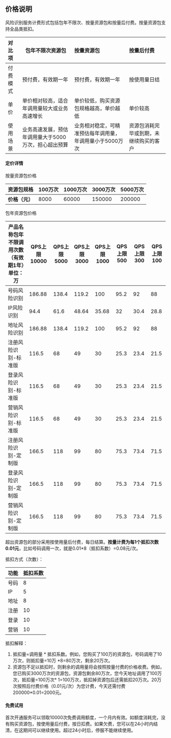## 价格说明

风险识别服务计费形式包括包年不限次、按量资源包和按量后付费。按量资源包支持全品类抵扣。

| 对比项   | 包年不限次资源包                                     | 按量资源包                                               | 按量后付费                             |
| :------- | ---------------------------------------------------- | :------------------------------------------------------- | :------------------------------------- |
| 付费模式 | 预付费，有效期一年                                   | 预付费，有效期一年                                       | 按使用量日结                           |
| 单价     | 单价相对较高，适合年调用量较大或业务高速增长         | 单价较低，购买资源包规格越高，单价越低                   | 单价较高                               |
| 使用场景 | 业务高速发展，预估年调用量大于5000万次，担心超出预算 | 业务相对稳定，可精准预估每年调用量，年调用量小于5000万次 | 资源包消耗完毕或到期，未继续购买的客户 |

#### 定价详情

按量资源包价格

| **资源包规格** | 100万次 | 1000万次 | 3000万次 | 5000万次 |
| :------------: | ------- | -------- | -------- | -------- |
| **价格（元）** | 8000    | 60000    | 150000   | 200000   |

包年资源包价格

| 产品名称包年不限调用次数（有效期1年）单位：万 | QPS上限 10000 | QPS上限 5000 | QPS上限 3000 | QPS上限 1000 | QPS上限 500 | QPS上限 300 | QPS上限 100 |
| --------------------------------------------- | ------------- | ------------ | ------------ | ------------ | ----------- | ----------- | ----------- |
| 号码风险识别                                  | 186.88        | 138.4        | 119.2        | 100          | 95.2        | 92          | 88          |
| IP风险识别                                    | 94.4          | 61.6         | 48.64        | 35.68        | 32          | 30.4        | 28.8        |
| 地址风险识别                                  | 186.88        | 138.4        | 119.2        | 100          | 95.2        | 92          | 88          |
| 注册风险识别-标准版                           | 116.5         | 68           | 49           | 30           | 25.3        | 23.4        | 21.5        |
| 登录风险识别-标准版                           | 116.5         | 68           | 49           | 30           | 25.3        | 23.4        | 21.5        |
| 营销风险识别-标准版                           | 116.5         | 68           | 49           | 30           | 25.3        | 23.4        | 21.5        |
| 注册风险识别-定制版                           | 166.5         | 118          | 99           | 80           | 75.3        | 73.4        | 71.5        |
| 登录风险识别-定制版                           | 166.5         | 118          | 99           | 80           | 75.3        | 73.4        | 71.5        |
| 营销风险识别-定制版                           | 166.5         | 118          | 99           | 80           | 75.3        | 73.4        | 71.5        |

超出资源包的部分采用按使用量后付费，每日结算。**按量计费为每1个抵扣次数0.01元**，比如号码调用一次，就是0.01*8（抵扣系数）=0.08元/次。

抵扣方式（次数）：

| 功能 | 抵扣系数 |
| ---- | -------- |
| 号码 | 8        |
| IP   | 5        |
| 地址 | 8        |
| 注册 | 10       |
| 登录 | 10       |
| 营销 | 10       |


抵扣解释：

1. 抵扣量=调用量 * 抵扣系数。例如，您购买了100万的资源包，号码调用了10万次，则抵扣量=10万 *8=80万次，剩余20万次。
2. 资源包不足以抵扣时，则剩余的调用量将会按照按量付费的价格收费。例如，您已购买3000万次的资源包，资源包剩余80万次，您今天地址调用了100万次，抵扣量=100万次* 1=100万次，抵扣掉资源包后还需抵扣20万次。20万次按照后付费价格（0.01元/次）为您计费，今天还需付费200000*0.01=2000元。

#### 免费试用

首次开通服务可以领取10000次免费调用额度，一个月内有效。如额度消耗完，没有购买资源包，按使用量后付费，按日扣费。如果欠费，您可以在24小时内结清，在这期间可以继续使用。超过24小时后，停服不能继续使用。
